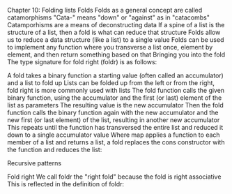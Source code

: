 Chapter 10: Folding lists
Folds
Folds as a general concept are called catamorphisms
"Cata-" means "down" or "against" as in "catacombs"
Catamporhisms are a means of deconstructing data
If a spine of a list is the structure of a list, then a fold is what can reduce that structure
Folds allow us to reduce a data structure (like a list) to a single value
Folds can be used to implement any function where you transverse a list once, element by element, and then return something based on that
Bringing you into the fold
The type signature for fold right (foldr) is as follows:

A fold takes a binary function a starting value (often called an accumulator) and a list to fold up
Lists can be folded up from the left or from the right, fold right is more commonly used with lists
The fold function calls the given binary function, using the accumulator and the first (or last) element of the list as parameters
The resulting value is the new accumulator
Then the fold function calls the binary function again with the new accumulator and the new first (or last element) of the list, resulting in another new accumulator
This repeats until the function has transversed the entire list and reduced it down to a single accumulator value
Where map applies a function to each member of a list and returns a list, a fold replaces the cons constructor with the function and reduces the list:

Recursive patterns

Fold right
We call foldr the "right fold" because the fold is right associative
This is reflected in the definition of foldr:
